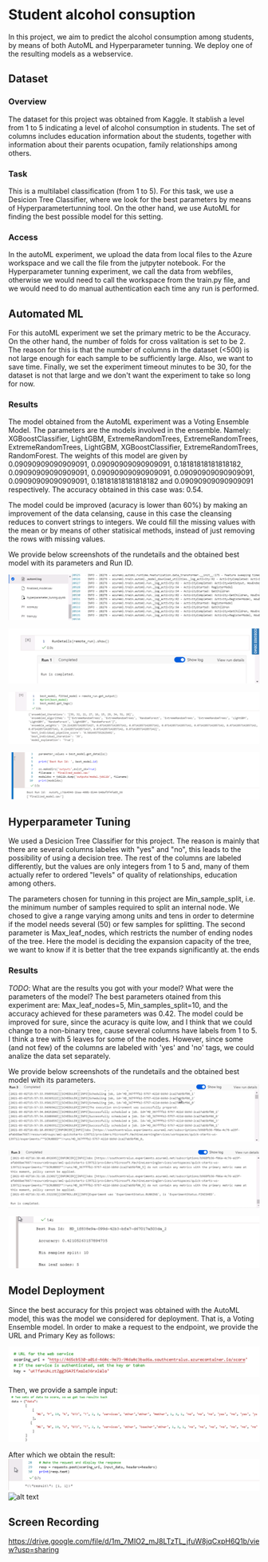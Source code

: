 # Student alcohol consuption 

In this project, we aim to predict the alcohol consumption among students, by means of both AutoML and Hyperparameter tunning. We deploy one of the resulting models as a webservice. 

## Dataset

### Overview
The dataset for this project was obtained from Kaggle. It stablish a level from 1 to 5 indicating a level of alcohol consumption in students. The set of columns includes education information about the students, together with information about their parents ocupation, family relationships among others. 

### Task
This is a multilabel classification (from 1 to 5). For this task, we use a Desicion Tree Classifier, where we look for the best parameters by means of Hyperparametertunning tool. On the other hand, we use AutoML for finding the best possible model for this setting.

### Access
In the autoML experiment, we upload the data from local files to the Azure workspace and we call the file from the jutpyter notebook. For the Hyperparameter tunning experiment, we call the data from webfiles, otherwise we would need to call the workspace from the train.py file, and we would need to do manual authentication each time any run is performed.

## Automated ML
For this autoML experiment we set the primary metric to be the Accuracy. On the other hand, the number of folds for cross valitation is set to be 2. The reason for this is that the number of columns in the dataset (<500) is not large enough for each sample to be sufficiently large. Also, we want to save time. Finally, we set the experiment timeout minutes to be 30, for the dataset is not that large and we don't want the experiment to take so long for now.  

### Results
The model obtained from the AutoML experiment was a Voting Ensemble Model. The parameters are the models involved in the ensemble. Namely: XGBoostClassifier, LightGBM, ExtremeRandomTrees, ExtremeRandomTrees, ExtremeRandomTrees, LightGBM, XGBoostClassifier, ExtremeRandomTrees, RandomForest. The weights of this model are given by 0.09090909090909091, 0.09090909090909091, 0.18181818181818182, 0.09090909090909091, 0.09090909090909091, 0.09090909090909091, 0.09090909090909091, 0.18181818181818182 and 0.09090909090909091 respectively. The accuracy obtained in this case was: 0.54.

The model could be improved (acuracy is lower than 60%) by making an improvement of the data celansing, cause in this case the cleansing reduces to convert strings to integers. We could fill the missing values with the mean or by means of other statisical methods, instead of just removing the rows with missing values.

We provide below screenshots of the rundetails and the obtained best model with its parameters and Run ID.

![alt text](https://github.com/yimp341/nd00333-capstone/blob/master/AutoML%20rundetails.PNG)


![alt text](https://github.com/yimp341/nd00333-capstone/blob/master/AutoML%20rundetails2.PNG)

![alt text](https://github.com/yimp341/nd00333-capstone/blob/master/AutoML%20Besto%20Model.PNG)

![alt text](https://github.com/yimp341/nd00333-capstone/blob/master/AutoML%20Besto%20Model%20ID.PNG)



## Hyperparameter Tuning
We used a Desicion Tree Classifier for this project. The reason is mainly that there are several columns labeles with "yes" and "no", this leads to the possibility of using a decision tree. The rest of the columns are labeled differently, but the values are only integers from 1 to 5 and, many of them actually refer to ordered "levels" of quality of relationships, education among others.

The parameters chosen for tunning in this project are Min_sample_split, i.e. the minimum number of samples required to split an internal node. We chosed to give a range varying among units and tens in order to determine if the model needs several (50) or few samples for splitting.
The second parameter is Max_leaf_nodes, which restricts the number of ending nodes of the tree. Here the model is deciding the expansion capacity of the tree, we want to know if it is better that the tree expands significantly at. the ends



### Results
*TODO*: What are the results you got with your model? What were the parameters of the model? 
The best parameters otained from this experiment are:
Max_leaf_nodes=5,
Min_samples_split=10,
and the accuracy achieved for these parameters was 0.42. The model could be improved for sure, since the acuracy is quite low, and I think that we could change to a non-binary tree, cause several columns have labels from 1 to 5. I think a tree with 5 leaves for some of the nodes. However, since some (and not few) of the columns are labeled with 'yes' and 'no' tags, we could analize the data set separately. 

We provide below screenshots of the rundetails and the obtained best model with its parameters.
![alt text](https://github.com/yimp341/nd00333-capstone/blob/master/Rundetails1.PNG)

![alt text](https://github.com/yimp341/nd00333-capstone/blob/master/Rundetails2.PNG)

![alt text](https://github.com/yimp341/nd00333-capstone/blob/master/HyperdriveBestModel.PNG)

## Model Deployment
Since the best accuracy for this project was obtained with the AutoML model, this was the model we considered for deployment. That is, a Voting Ensemble model. In order to make a request to the endpoint, we provide the URL and Primary Key as follows:

![alt text](https://github.com/yimp341/nd00333-capstone/blob/master/Deployment1.PNG)

Then, we provide a sample input:
![alt text](https://github.com/yimp341/nd00333-capstone/blob/master/Deployment%202.PNG)

After which we obtain the result:
![alt text](https://github.com/yimp341/nd00333-capstone/blob/master/DeploymentRESULT.PNG)
![alt text]()


## Screen Recording
https://drive.google.com/file/d/1m_7MIO2_mJ8LTzTL_jfuW8jqCxpH6Q1b/view?usp=sharing

